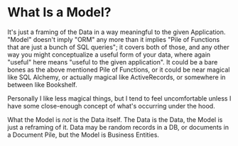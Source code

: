 What Is a Model?
================

It's just a framing of the Data in a way meaningful to the given Application.  "Model" doesn't imply "ORM" any more than it implies "Pile of Functions that are just a bunch of SQL queries"; it covers both of those, and any other way you might conceptualize a useful form of your data, where again "useful" here means "useful to the given application".  It could be a bare bones as the above mentioned Pile of Functions, or it could be near magical like SQL Alchemy, or actually magical like ActiveRecords, or somewhere in between like Bookshelf.

Personally I like less magical things, but I tend to feel uncomfortable unless I have some close-enough concept of what's occurring under the hood.

What the Model is _not_ is the Data itself.  The Data is the Data, the Model is just a reframing of it.  Data may be random records in a DB, or documents in a Document Pile, but the Model is Business Entities.
